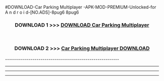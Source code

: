 #DOWNLOAD-Car Parking Multiplayer -APK-MOD-PREMIUM-Unlocked-for A n d r o i d-[NO.ADS]-8pug6 8pug6 



<div align="center">

<h3>DOWNLOAD 1 >>> <a href="https://t.co/FKmqrqFo6t??judul=Car Parking Multiplayer ">DOWNLOAD Car Parking Multiplayer </a></h3><br>

<h3>DOWNLOAD 2 >>> <a href="https://t.co/FKmqrqFo6t??judul=Car Parking Multiplayer ">Car Parking Multiplayer  DOWNLOAD </a></h3>

</div>
----------------------------------------------------------

----------------------------------------------------------

----------------------------------------------------------

----------------------------------------------------------



